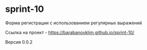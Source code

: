 # sprint-10

Форма регистрации с использованием регулярных выражений

Ссылка на проект -  https://barabanovklim.github.io/sprint-10/ 

Версия 0.0.2
